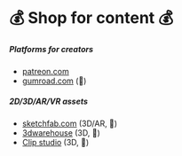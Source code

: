 # 💰 Shop for content 💰

<div class="row row-cols-md-2 mt-3"><div>

##### Platforms for creators

* [patreon.com](https://www.patreon.com/home)
* [gumroad.com](https://gumroad.com/) (👻)
</div><div>

##### 2D/3D/AR/VR assets

* [sketchfab.com](https://sketchfab.com/) (3D/AR, 👻)
* [3dwarehouse](https://3dwarehouse.sketchup.com/) (3D, 👻)
* [Clip studio](https://assets.clip-studio.com/en-us/) (3D, 👻)
</div></div>